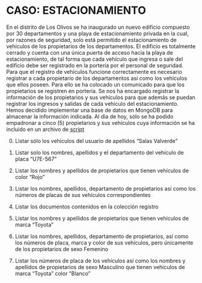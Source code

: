 # CASO: ESTACIONAMIENTO
En el distrito de Los Olivos se ha inaugurado un nuevo edificio compuesto por 30 departamentos y una playa de estacionamiento privada en la cual, por razones de seguridad, solo está permitido el estacionamiento de vehículos de los propietarios de los departamentos. El edificio es totalmente cerrado y cuenta con una única puerta de acceso hacia la playa de estacionamiento, de tal forma que cada vehículo que ingresa o sale del edificio debe ser registrado en la portería por el personal de seguridad.
Para que el registro de vehículos funcione correctamente es necesario registrar a cada propietario de los departamentos así como los vehículos que ellos poseen. Para ello se ha colocado un comunicado para que los propietarios se registren en portería.
Se nos ha encargado registrar la información de los propietarios y sus vehículos para que además se puedan registrar los ingresos y salidas de cada vehículo del estacionamiento.
Hemos decidido implementar una base de datos en MongoDB para almacenar la información indicada.
Al día de hoy, sólo se ha podido empadronar a cinco (5) propietarios y sus vehículos cuya información se ha incluido en un archivo de [script](caso.js)

0. Listar sólo los vehículos del usuario de apellidos “Salas Valverde”

0. Listar solo los nombres, apellidos y el departamento del vehículo de placa “U7E-567”

0. Listar los nombres y apellidos de propietarios que tienen vehículos de color “Rojo”

0. Listar los nombres, apellidos, departamento de propietarios así como los números de placas de sus vehículos correspondientes

0. Listar los documentos contenidos en la colección registro

0. Listar  los nombres y apellidos de propietarios que tienen vehículos de marca “Toyota”

0. Listar  los nombres, apellidos, departamento de propietarios, así como los números de placa, marca y color de sus vehículos, pero únicamente de los propietarios de sexo Femenino

0. Listar  los números de placa de los vehículos así como los nombres y apellidos de propietarios de sexo Masculino que tienen vehículos de marca “Toyota” color “Blanco”
